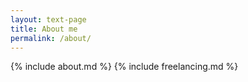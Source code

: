```yaml
---
layout: text-page
title: About me
permalink: /about/
---
```


{% include about.md %}
{% include freelancing.md %}
